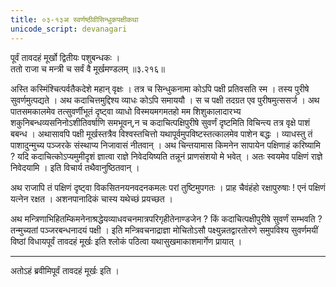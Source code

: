 ```yaml
---
title: ०३-१३अ स्वर्णष्ठीवीसिन्धुकपक्षीकथा
unicode_script: devanagari
---
```


पूर्वं तावदहं मूर्खो द्वितीयः पशुबन्धकः ।  
ततो राजा च मन्त्री च सर्वं वै मूर्खमण्डलम् ॥३.२१६॥

अस्ति कस्मिंश्चित्पर्वतैकदेशे महान् वृक्षः । तत्र च सिन्धुकनामा कोऽपि पक्षी प्रतिवसति स्म । तस्य पुरीषे सुवर्णमुत्पद्यते । अथ कदाचित्तमुद्दिश्य व्याधः कोऽपि समाययौ । स च पक्षी तदग्रत एव पुरीषमुत्ससर्ज । अथ पातसमकालमेव तत्सुवर्णीभूतं दृष्ट्वा व्याधो विस्मयमगमतहो मम शिशुकालादारभ्य शकुनिबन्धव्यसनिनोऽशीतिवर्षाणि समभूवन्,न च कदाचित्पक्षिपुरीषे सुवर्णं दृष्टमिति विचिन्त्य तत्र वृक्षे पाशं बबन्ध । अथासावपि पक्षी मूर्खस्तत्रैव विश्वस्तचित्तो यथापूर्वमुपविष्टस्तत्कालमेव पाशेन बद्धः । व्याधस्तु तं पाशादुन्मुच्य पञ्जरके संस्थाप्य निजावासं नीतवान् । अथ चिन्तयामास किमनेन सापायेन पक्षिणाहं करिष्यामि ? यदि कदाचित्कोऽप्यमुमीदृशं ज्ञात्वा राज्ञे निवेदयिष्यति तन्नूनं प्राणसंशयो मे भवेत् । अतः स्वयमेव पक्षिणं राज्ञे निवेदयामि । इति विचार्य तथैवानुष्ठितवान् ।  

अथ राजापि तं पक्षिणं दृष्ट्वा विकसितनयनवदनकमलः परां तुष्टिमुपगतः । प्राह चैवंहंहो रक्षापुरुषाः ! एनं पक्षिणं यत्नेन रक्षत । अशनपानादिकं चास्य यथेच्छं प्रयच्छत ।  

अथ मन्त्रिणाभिहितम्किमनेनाश्रद्धेयव्याधवचनमात्रपरिगृहीतेनाण्डजेन ? किं कदाचित्पक्षीपुरीषे सुवर्णं सम्भवति ? तन्मुच्यतां पञ्जरबन्धनादयं पक्षी । इति मन्त्रिवचनाद्राज्ञा मोचितोऽसौ पक्ष्युन्नतद्वारतोरणे समुपविश्य सुवर्णमयीं विष्ठां विधायपूर्वं तावदहं मूर्खः इति श्लोकं पठित्वा यथासुखमाकाशमार्गेण प्रायात् ।  


***********************************************************************


अतोऽहं ब्रवीमिपूर्वं तावदहं मूर्खः इति ।
